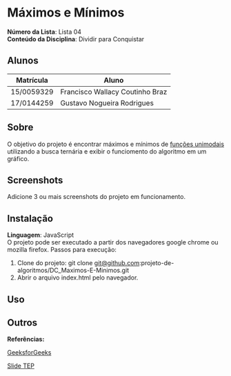 # Máximos e Mínimos

**Número da Lista**: Lista 04<br>
**Conteúdo da Disciplina**: Dividir para Conquistar<br>

## Alunos
|Matrícula | Aluno |
| -- | -- |
| 15/0059329  |  Francisco Wallacy Coutinho Braz |
| 17/0144259  |  Gustavo Nogueira Rodrigues |

## Sobre 
O objetivo do projeto é encontrar máximos e mínimos de [funções unimodais](https://en.wikipedia.org/wiki/Unimodality) utilizando a busca ternária e exibir o funciomento do algoritmo em um gráfico.

## Screenshots
Adicione 3 ou mais screenshots do projeto em funcionamento.

## Instalação 
**Linguagem**: JavaScript<br>
O projeto pode ser executado a partir dos navegadores google chrome ou mozilla firefox. Passos para execução:
1) Clone do projeto: git clone git@github.com:projeto-de-algoritmos/DC_Maximos-E-Minimos.git
2) Abrir o arquivo index.html pelo navegador.

## Uso 


## Outros 
**Referências:**

[GeeksforGeeks](https://www.geeksforgeeks.org/ternary-search/)

[Slide TEP](https://github.com/edsomjr/TEP/blob/master/Introducao/slides/BO-1/BO-1.pdf)

